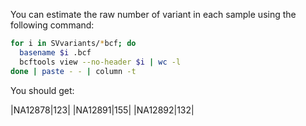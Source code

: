You can estimate the raw number of variant in each sample using the following command:

```bash
for i in SVvariants/*bcf; do
  basename $i .bcf
  bcftools view --no-header $i | wc -l
done | paste - - | column -t
```

You should get:

|NA12878|123|
|NA12891|155|
|NA12892|132|

